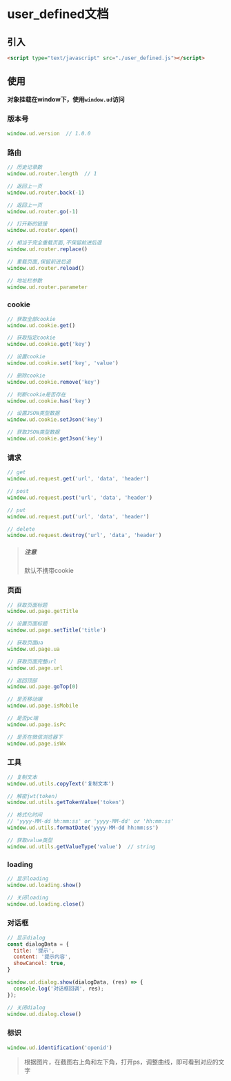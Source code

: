 # user_defined文档



## 引入

```html
<script type="text/javascript" src="./user_defined.js"></script>
```



## 使用

**对象挂载在window下，使用`window.ud`访问**

### 版本号

```js
window.ud.version  // 1.0.0
```



### 路由

```js
// 历史记录数
window.ud.router.length  // 1

// 返回上一页
window.ud.router.back(-1)

// 返回上一页
window.ud.router.go(-1)

// 打开新的链接
window.ud.router.open()

// 相当于完全重载页面,不保留前进后退
window.ud.router.replace()

// 重载页面,保留前进后退
window.ud.router.reload()

// 地址栏参数
window.ud.router.parameter
```



### cookie

```js
// 获取全部cookie
window.ud.cookie.get()

// 获取指定cookie
window.ud.cookie.get('key')

// 设置cookie
window.ud.cookie.set('key', 'value')

// 删除cookie
window.ud.cookie.remove('key')

// 判断cookie是否存在
window.ud.cookie.has('key')

// 设置JSON类型数据
window.ud.cookie.setJson('key')

// 获取JSON类型数据
window.ud.cookie.getJson('key')
```



### 请求

```js
// get
window.ud.request.get('url', 'data', 'header')

// post
window.ud.request.post('url', 'data', 'header')

// put
window.ud.request.put('url', 'data', 'header')

// delete
window.ud.request.destroy('url', 'data', 'header')
```

> ##### 注意
>
> 默认不携带cookie



### 页面

```js
// 获取页面标题
window.ud.page.getTitle

// 设置页面标题
window.ud.page.setTitle('title')

// 获取页面ua
window.ud.page.ua

// 获取页面完整url
window.ud.page.url

// 返回顶部
window.ud.page.goTop(0)

// 是否移动端
window.ud.page.isMobile

// 是否pc端
window.ud.page.isPc

// 是否在微信浏览器下
window.ud.page.isWx
```



### 工具

```js
// 复制文本
window.ud.utils.copyText('复制文本')

// 解密jwt(token)
window.ud.utils.getTokenValue('token')

// 格式化时间
// 'yyyy-MM-dd hh:mm:ss' or 'yyyy-MM-dd' or 'hh:mm:ss'
window.ud.utils.formatDate('yyyy-MM-dd hh:mm:ss')

// 获取value类型
window.ud.utils.getValueType('value')  // string
```



### loading

```js
// 显示loading
window.ud.loading.show()

// 关闭loading
window.ud.loading.close()
```



### 对话框

```js
// 显示dialog
const dialogData = {
  title: '提示',
  content: '提示内容',
  showCancel: true,
}

window.ud.dialog.show(dialogData, (res) => {
  console.log('对话框回调', res);
});

// 关闭dialog
window.ud.dialog.close()
```



### 标识

```js
window.ud.identification('openid')
```

> 根据图片，在截图右上角和左下角，打开ps，调整曲线，即可看到对应的文字
